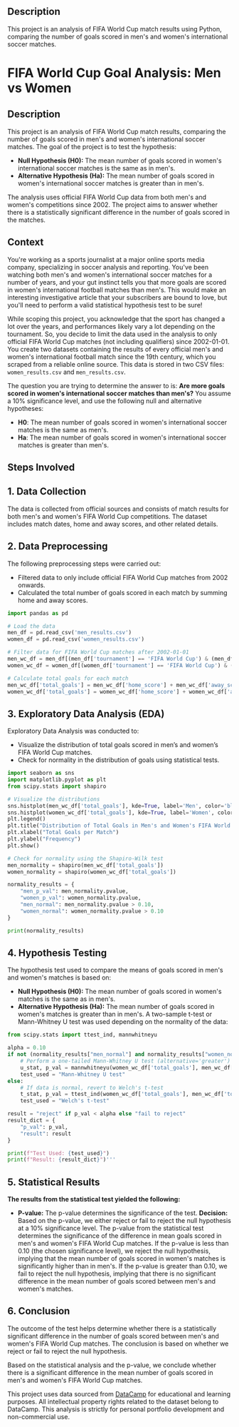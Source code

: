 ## Description
This project is an analysis of FIFA World Cup match results using Python, comparing the number of goals scored in men's and women's international soccer matches.

# FIFA World Cup Goal Analysis: Men vs Women

## Description
This project is an analysis of FIFA World Cup match results, comparing the number of goals scored in men's and women's international soccer matches. The goal of the project is to test the hypothesis:

- **Null Hypothesis (H0):** The mean number of goals scored in women's international soccer matches is the same as in men's.
- **Alternative Hypothesis (Ha):** The mean number of goals scored in women's international soccer matches is greater than in men's.

The analysis uses official FIFA World Cup data from both men's and women's competitions since 2002. The project aims to answer whether there is a statistically significant difference in the number of goals scored in the matches.

## Context
You're working as a sports journalist at a major online sports media company, specializing in soccer analysis and reporting. You've been watching both men's and women's international soccer matches for a number of years, and your gut instinct tells you that more goals are scored in women's international football matches than men's. This would make an interesting investigative article that your subscribers are bound to love, but you'll need to perform a valid statistical hypothesis test to be sure!

While scoping this project, you acknowledge that the sport has changed a lot over the years, and performances likely vary a lot depending on the tournament. So, you decide to limit the data used in the analysis to only official FIFA World Cup matches (not including qualifiers) since 2002-01-01. You create two datasets containing the results of every official men's and women's international football match since the 19th century, which you scraped from a reliable online source. This data is stored in two CSV files: `women_results.csv` and `men_results.csv`. 

The question you are trying to determine the answer to is: **Are more goals scored in women's international soccer matches than men's?** You assume a 10% significance level, and use the following null and alternative hypotheses: 

- **H0**: The mean number of goals scored in women's international soccer matches is the same as men's.
- **Ha**: The mean number of goals scored in women's international soccer matches is greater than men's.

## Steps Involved

## 1. Data Collection
The data is collected from official sources and consists of match results for both men's and women's FIFA World Cup competitions. The dataset includes match dates, home and away scores, and other related details.

## 2. Data Preprocessing
The following preprocessing steps were carried out:
- Filtered data to only include official FIFA World Cup matches from 2002 onwards.
- Calculated the total number of goals scored in each match by summing home and away scores.

```python
import pandas as pd

# Load the data
men_df = pd.read_csv('men_results.csv')
women_df = pd.read_csv('women_results.csv')

# Filter data for FIFA World Cup matches after 2002-01-01
men_wc_df = men_df[(men_df['tournament'] == 'FIFA World Cup') & (men_df['date'] >= '2002-01-01')]
women_wc_df = women_df[(women_df['tournament'] == 'FIFA World Cup') & (women_df['date'] >= '2002-01-01')]

# Calculate total goals for each match
men_wc_df['total_goals'] = men_wc_df['home_score'] + men_wc_df['away_score']
women_wc_df['total_goals'] = women_wc_df['home_score'] + women_wc_df['away_score']
````


## 3. Exploratory Data Analysis (EDA)
Exploratory Data Analysis was conducted to:

- Visualize the distribution of total goals scored in men’s and women’s FIFA World Cup matches.
- Check for normality in the distribution of goals using statistical tests.

```python
import seaborn as sns
import matplotlib.pyplot as plt
from scipy.stats import shapiro

# Visualize the distributions
sns.histplot(men_wc_df['total_goals'], kde=True, label='Men', color='blue', bins=10)
sns.histplot(women_wc_df['total_goals'], kde=True, label='Women', color='red', bins=10)
plt.legend()
plt.title("Distribution of Total Goals in Men's and Women's FIFA World Cup Matches")
plt.xlabel("Total Goals per Match")
plt.ylabel("Frequency")
plt.show()

# Check for normality using the Shapiro-Wilk test
men_normality = shapiro(men_wc_df['total_goals'])
women_normality = shapiro(women_wc_df['total_goals'])

normality_results = {
    "men_p_val": men_normality.pvalue,
    "women_p_val": women_normality.pvalue,
    "men_normal": men_normality.pvalue > 0.10,
    "women_normal": women_normality.pvalue > 0.10
}

print(normality_results)
````
## 4. Hypothesis Testing
The hypothesis test used to compare the means of goals scored in men's and women's matches is based on:

- **Null Hypothesis (H0):** The mean number of goals scored in women's matches is the same as in men's.
- **Alternative Hypothesis (Ha):** The mean number of goals scored in women's matches is greater than in men's. A two-sample t-test or Mann-Whitney U test was used depending on the normality of the data:

```python
from scipy.stats import ttest_ind, mannwhitneyu

alpha = 0.10
if not (normality_results["men_normal"] and normality_results["women_normal"]):
    # Perform a one-tailed Mann-Whitney U test (alternative='greater')
    u_stat, p_val = mannwhitneyu(women_wc_df['total_goals'], men_wc_df['total_goals'], alternative='greater')
    test_used = "Mann-Whitney U test"
else:
    # If data is normal, revert to Welch's t-test
    t_stat, p_val = ttest_ind(women_wc_df['total_goals'], men_wc_df['total_goals'], equal_var=False, alternative='greater')
    test_used = "Welch's t-test"

result = "reject" if p_val < alpha else "fail to reject"
result_dict = {
    "p_val": p_val,
    "result": result
}

print(f"Test Used: {test_used}")
print(f"Result: {result_dict}")'''
````

## 5. Statistical Results
**The results from the statistical test yielded the following:**

- **P-value:** The p-value determines the significance of the test.
**Decision:** Based on the p-value, we either reject or fail to reject the null hypothesis at a 10% significance level. The p-value from the statistical test determines the significance of the difference in mean goals scored in men's and women's FIFA World Cup matches. If the p-value is less than 0.10 (the chosen significance level), we reject the null hypothesis, implying that the mean number of goals scored in women's matches is significantly higher than in men's. If the p-value is greater than 0.10, we fail to reject the null hypothesis, implying that there is no significant difference in the mean number of goals scored between men's and women's matches.

## 6. Conclusion
The outcome of the test helps determine whether there is a statistically significant difference in the number of goals scored between men's and women's FIFA World Cup matches. The conclusion is based on whether we reject or fail to reject the null hypothesis.

Based on the statistical analysis and the p-value, we conclude whether there is a significant difference in the mean number of goals scored in men's and women's FIFA World Cup matches.

This project uses data sourced from [DataCamp](https://www.datacamp.com/) for educational and learning purposes. All intellectual property rights related to the dataset belong to DataCamp. This analysis is strictly for personal portfolio development and non-commercial use.

